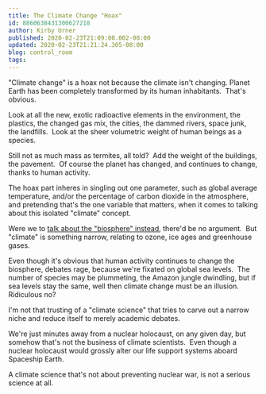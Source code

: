 ```yaml
---
title: The Climate Change "Hoax"
id: 8860638431300627218
author: Kirby Urner
published: 2020-02-23T21:09:00.002-08:00
updated: 2020-02-23T21:21:24.305-08:00
blog: control_room
tags: 
---
```


[](https://blogger.googleusercontent.com/img/b/R29vZ2xl/AVvXsEhKKCt_NGkdGA2Uf6TSehfuNbKsgvN7AFxGIzRSGTbnrji9MWaEJeOAdRZ4yYHQP3lPTT-m82qfB5xpUotpVjTUD1AgCz_WMP5NdB9qfPkRhBBHDq17C9kgrc-8xBjdyN8CUCbf/s1600/main-qimg-642bed9351c1af217b8bfe1c0c3d82c3.jpeg)

"Climate change" is a hoax not because the climate isn't changing. Planet Earth has been completely transformed by its human inhabitants.  That's obvious.

Look at all the new, exotic radioactive elements in the environment, the plastics, the changed gas mix, the cities, the dammed rivers, space junk, the landfills.  Look at the sheer volumetric weight of human beings as a species.

Still not as much mass as termites, all told?  Add the weight of the buildings, the pavement.  Of course the planet has changed, and continues to change, thanks to human activity.

The hoax part inheres in singling out one parameter, such as global average temperature, and/or the percentage of carbon dioxide in the atmosphere, and pretending that's the one variable that matters, when it comes to talking about this isolated "climate" concept.

Were we to [talk about the "biosphere" instead](https://mybizmo.blogspot.com/2014/10/biosphere-is-better.html), there'd be no argument.  But "climate" is something narrow, relating to ozone, ice ages and greenhouse gases.

Even though it's obvious that human activity continues to change the biosphere, debates rage, because we're fixated on global sea levels.  The number of species may be plummeting, the Amazon jungle dwindling, but if sea levels stay the same, well then climate change must be an illusion.  Ridiculous no?

I'm not that trusting of a "climate science" that tries to carve out a narrow niche and reduce itself to merely academic debates. 

We're just minutes away from a nuclear holocaust, on any given day, but somehow that's not the business of climate scientists.  Even though a nuclear holocaust would grossly alter our life support systems aboard Spaceship Earth.

A climate science that's not about preventing nuclear war, is not a serious science at all.